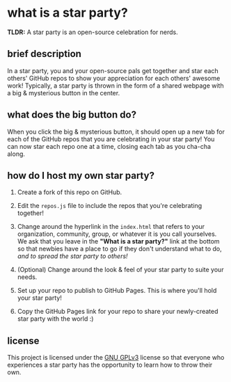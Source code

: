 # what is a star party?

**TLDR:** A star party is an open-source celebration for nerds.

## brief description
In a star party, you and your open-source pals get together and star each others' GitHub repos to show your appreciation for each others' awesome work! Typically, a star party is thrown in the form of a shared webpage with a big & mysterious button in the center.

## what does the big button do?

When you click the big & mysterious button, it should open up a new tab for each of the GitHub repos that you are celebrating in your star party! You can now star each repo one at a time, closing each tab as you cha-cha along.

## how do I host my own star party?

1. Create a fork of this repo on GitHub.


2. Edit the `repos.js` file to include the repos that you're celebrating together!

3. Change around the hyperlink in the `index.html` that refers to your organization, community, group, or whatever it is you call yourselves. We ask that you leave in the **"What is a star party?"** link at the bottom so that newbies have a place to go if they don't understand what to do, *and to spread the star party to others!*

4. (Optional) Change around the look & feel of your star party to suite your needs.

5.  Set up your repo to publish to GitHub Pages. This is where you'll hold your star party!

5. Copy the GitHub Pages link for your repo to share your newly-created star party with the world :)

## license

This project is licensed under the [GNU GPLv3](/LICENSE.txt) license so that everyone who experiences a star party has the opportunity to learn how to throw their own.